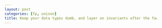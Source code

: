 ```yaml
---
layout: post
categories: [fp, unison]
title: Keep your data types dumb, and layer on invariants after the fact
---
```


